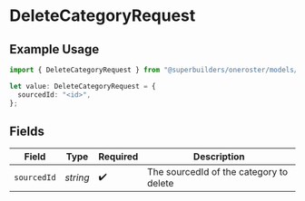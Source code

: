 # DeleteCategoryRequest

## Example Usage

```typescript
import { DeleteCategoryRequest } from "@superbuilders/oneroster/models/operations";

let value: DeleteCategoryRequest = {
  sourcedId: "<id>",
};
```

## Fields

| Field                                   | Type                                    | Required                                | Description                             |
| --------------------------------------- | --------------------------------------- | --------------------------------------- | --------------------------------------- |
| `sourcedId`                             | *string*                                | :heavy_check_mark:                      | The sourcedId of the category to delete |